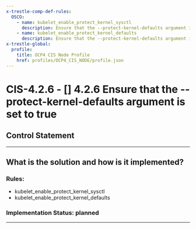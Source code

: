```yaml
---
x-trestle-comp-def-rules:
  OSCO:
    - name: kubelet_enable_protect_kernel_sysctl
      description: Ensure that the --protect-kernel-defaults argument is set to true
    - name: kubelet_enable_protect_kernel_defaults
      description: Ensure that the --protect-kernel-defaults argument is set to true
x-trestle-global:
  profile:
    title: OCP4 CIS Node Profile
    href: profiles/OCP4_CIS_NODE/profile.json
---
```


# CIS-4.2.6 - \[\] 4.2.6 Ensure that the --protect-kernel-defaults argument is set to true

## Control Statement

______________________________________________________________________

## What is the solution and how is it implemented?

<!-- For implementation status enter one of: implemented, partial, planned, alternative, not-applicable -->

<!-- Note that the list of rules under ### Rules: is read-only and changes will not be captured after assembly to JSON -->

<!-- Add control implementation description here for control: CIS-4.2.6 -->

### Rules:

  - kubelet_enable_protect_kernel_sysctl
  - kubelet_enable_protect_kernel_defaults

### Implementation Status: planned

______________________________________________________________________
